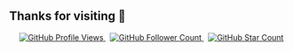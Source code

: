 ## Thanks for visiting 🙌
<p align="center">
    <span>&nbsp;</span>
    <a href="https://github.com/williaman006/williaman006">
        <img src="https://pageview.vercel.app/?github_user=williaman006" alt="GitHub Profile Views" />
    </a>
    <span>&nbsp;</span>
    <a href="https://github.com/williaman006?tab=followers">
        <img src="https://img.shields.io/github/followers/williaman006?label=follow&style=flat&color=yellowgreen&logo=github" alt="GitHub Follower Count" />
    </a>
    <span>&nbsp;</span>
    <a href="https://github.com/williaman006?tab=stars">
        <img src="https://img.shields.io/github/stars/williaman006?style=flat&color=yellowgreen&logo=github" alt="GitHub Star Count" />
    </a>
</p>

<!---

- 👋 Hi, I’m @williaman006
- 👀 I’m interested in ...
- 🌱 I’m currently learning ...
- 💞️ I’m looking to collaborate on ...
- 📫 How to reach me ...

williaman006/williaman006 is a ✨ special ✨ repository because its `README.md` (this file) appears on your GitHub profile.
You can click the Preview link to take a look at your changes.
--->
